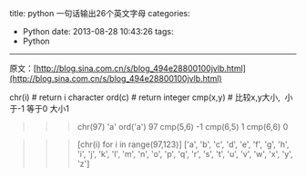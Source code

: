 title: python 一句话输出26个英文字母
categories:
  - Python
date: 2013-08-28 10:43:26
tags:
  - Python
---

原文：[http://blog.sina.com.cn/s/blog_494e28800100jvlb.html](http://blog.sina.com.cn/s/blog_494e28800100jvlb.html)


chr(i) # return i character
ord(c) # return integer
cmp(x,y) # 比较x,y大小,  <wbr />小于-1 等于0 大小1

>>> chr(97)
'a'
>>> ord('a')
97
>>> cmp(5,6)
-1
>>> cmp(6,5)
1
>>> cmp(6,6)
0

>>> [chr(i) for i in range(97,123)]
['a', 'b', 'c', 'd', 'e', 'f', 'g', 'h', 'i', 'j', 'k', 'l', 'm', 'n', 'o', 'p', 'q', 'r', 's', 't', 'u', 'v', 'w', 'x', 'y', 'z']

>>>